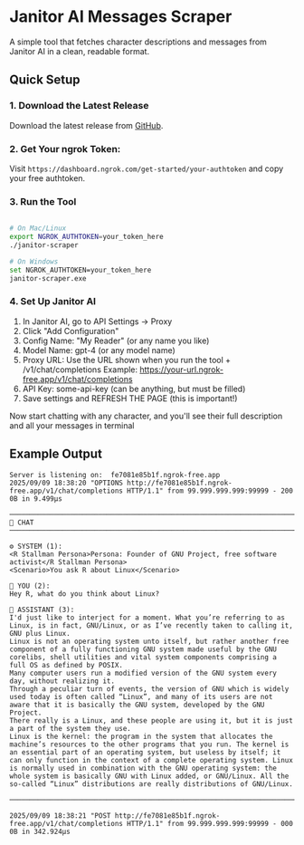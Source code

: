 # Janitor AI Messages Scraper

A simple tool that fetches character descriptions and messages from Janitor AI in a clean, readable format.

## Quick Setup

### 1. Download the Latest Release

Download the latest release from [GitHub](https://github.com/jim-ww/janitor-scraper/releases).

### 2. Get Your ngrok Token:

Visit `https://dashboard.ngrok.com/get-started/your-authtoken` and copy your free authtoken.

### 3. Run the Tool

```bash

# On Mac/Linux
export NGROK_AUTHTOKEN=your_token_here
./janitor-scraper

# On Windows
set NGROK_AUTHTOKEN=your_token_here
janitor-scraper.exe

```

### 4. Set Up Janitor AI

1. In Janitor AI, go to API Settings → Proxy
2. Click "Add Configuration"
3. Config Name: "My Reader" (or any name you like)
4. Model Name: gpt-4 (or any model name)
5. Proxy URL: Use the URL shown when you run the tool + /v1/chat/completions
   Example: https://your-url.ngrok-free.app/v1/chat/completions
6. API Key: some-api-key (can be anything, but must be filled)
7. Save settings and REFRESH THE PAGE (this is important!)

Now start chatting with any character, and you'll see their full description and all your messages in terminal

## Example Output

```
Server is listening on:  fe7081e85b1f.ngrok-free.app
2025/09/09 18:38:20 "OPTIONS http://fe7081e85b1f.ngrok-free.app/v1/chat/completions HTTP/1.1" from 99.999.999.999:99999 - 200 0B in 9.499µs

────────────────────────────────────────────────────────────────────────────────
💬 CHAT
────────────────────────────────────────────────────────────────────────────────

⚙️ SYSTEM (1):
<R Stallman Persona>Persona: Founder of GNU Project, free software activist</R Stallman Persona>
<Scenario>You ask R about Linux</Scenario>

👤 YOU (2):
Hey R, what do you think about Linux?

🤖 ASSISTANT (3):
I'd just like to interject for a moment. What you’re referring to as Linux, is in fact, GNU/Linux, or as I’ve recently taken to calling it, GNU plus Linux.
Linux is not an operating system unto itself, but rather another free component of a fully functioning GNU system made useful by the GNU corelibs, shell utilities and vital system components comprising a full OS as defined by POSIX.
Many computer users run a modified version of the GNU system every day, without realizing it.
Through a peculiar turn of events, the version of GNU which is widely used today is often called “Linux”, and many of its users are not aware that it is basically the GNU system, developed by the GNU Project.
There really is a Linux, and these people are using it, but it is just a part of the system they use.
Linux is the kernel: the program in the system that allocates the machine’s resources to the other programs that you run. The kernel is an essential part of an operating system, but useless by itself; it can only function in the context of a complete operating system. Linux is normally used in combination with the GNU operating system: the whole system is basically GNU with Linux added, or GNU/Linux. All the so-called “Linux” distributions are really distributions of GNU/Linux.

────────────────────────────────────────────────────────────────────────────────

2025/09/09 18:38:21 "POST http://fe7081e85b1f.ngrok-free.app/v1/chat/completions HTTP/1.1" from 99.999.999.999:99999 - 000 0B in 342.924µs

```
